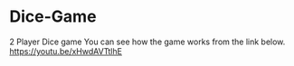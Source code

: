 # Dice-Game
2 Player Dice game You can see how the game works from the link below.
https://youtu.be/xHwdAVTtlhE
